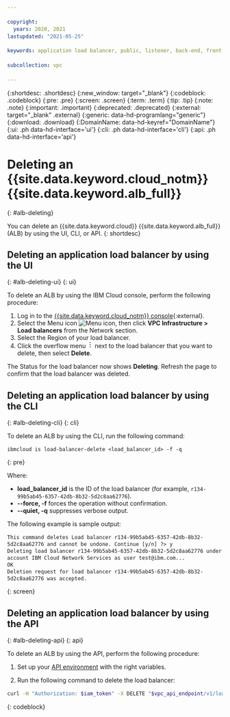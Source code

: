 ```yaml
---

copyright:
  years: 2020, 2021
lastupdated: "2021-05-25"

keywords: application load balancer, public, listener, back-end, front-end, pool, round-robin, weighted, connections, methods, policies, APIs, access, ports, vpc network, delete

subcollection: vpc

---
```


{:shortdesc: .shortdesc}
{:new_window: target="_blank"}
{:codeblock: .codeblock}
{:pre: .pre}
{:screen: .screen}
{:term: .term}
{:tip: .tip}
{:note: .note}
{:important: .important}
{:deprecated: .deprecated}
{:external: target="_blank" .external}
{:generic: data-hd-programlang="generic"}
{:download: .download}
{:DomainName: data-hd-keyref="DomainName"}
{:ui: .ph data-hd-interface='ui'}
{:cli: .ph data-hd-interface='cli'}
{:api: .ph data-hd-interface='api'}

# Deleting an {{site.data.keyword.cloud_notm}} {{site.data.keyword.alb_full}}
{: #alb-deleting}

You can delete an {{site.data.keyword.cloud}} {{site.data.keyword.alb_full}} (ALB) by using the UI, CLI, or API.
{: shortdesc}

## Deleting an application load balancer by using the UI
{: #alb-deleting-ui}
{: ui}

To delete an ALB by using the IBM Cloud console, perform the following procedure:

1. Log in to the [{{site.data.keyword.cloud_notm}} console](https://cloud.ibm.com){:external}.
1. Select the Menu icon ![Menu icon](../../icons/icon_hamburger.svg), then click **VPC Infrastructure > Load balancers** from the Network section.
1. Select the Region of your load balancer.
1. Click the overflow menu ![overflow menu](images/overflow.png) next to the load balancer that you want to delete, then select **Delete**.

The Status for the load balancer now shows **Deleting**. Refresh the page to confirm that the load balancer was deleted.

## Deleting an application load balancer by using the CLI
{: #alb-deleting-cli}
{: cli}

To delete an ALB by using the CLI, run the following command:

  ```
  ibmcloud is load-balancer-delete <load_balancer_id> -f -q
  ```
  {: pre}

Where:

* **load_balancer_id** is the ID of the load balancer (for example, `r134-99b5ab45-6357-42db-8b32-5d2c8aa62776`).
* **--force, -f** forces the operation without confirmation.
* **--quiet, -q** suppresses verbose output.

The following example is sample output:

```
This command deletes Load balancer r134-99b5ab45-6357-42db-8b32-5d2c8aa62776 and cannot be undone. Continue [y/n] ?> y
Deleting load balancer r134-99b5ab45-6357-42db-8b32-5d2c8aa62776 under account IBM Cloud Network Services as user test@ibm.com...
OK
Deletion request for load balancer r134-99b5ab45-6357-42db-8b32-5d2c8aa62776 was accepted.
```
{: screen}

## Deleting an application load balancer by using the API
{: #alb-deleting-api}
{: api}

To delete an ALB by using the API, perform the following procedure:

1. Set up your [API environment](/docs/vpc?topic=vpc-set-up-environment#api-prerequisites-setup) with
the right variables.

2. Run the following command to delete the load balancer:

```bash
curl -H "Authorization: $iam_token" -X DELETE "$vpc_api_endpoint/v1/load_balancers/$lbid?version=$api_version&generation=2"
```
{: codeblock}
